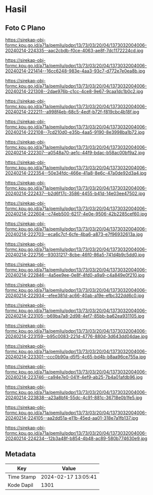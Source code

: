 # Hasil

## Foto C Plano

https://sirekap-obj-formc.kpu.go.id/a71a/pemilu/pdpr/13/73/03/20/04/1373032004006-20240214-224335--aac2cbdb-f0ce-4063-ae8f-7dc1172224cd.jpg

https://sirekap-obj-formc.kpu.go.id/a71a/pemilu/pdpr/13/73/03/20/04/1373032004006-20240214-221414--16cc6248-983e-4aa3-93c7-d772e7e0ea8b.jpg

https://sirekap-obj-formc.kpu.go.id/a71a/pemilu/pdpr/13/73/03/20/04/1373032004006-20240214-221308--2dae976b-c1cc-4ce8-9e67-9caa1dc1b0c2.jpg

https://sirekap-obj-formc.kpu.go.id/a71a/pemilu/pdpr/13/73/03/20/04/1373032004006-20240214-222211--a998f4eb-68c5-4edf-b72f-f819cbc4b18f.jpg

https://sirekap-obj-formc.kpu.go.id/a71a/pemilu/pdpr/13/73/03/20/04/1373032004006-20240214-222108--7cd210d0-e35b-4aa5-9190-8e3998ba1b72.jpg

https://sirekap-obj-formc.kpu.go.id/a71a/pemilu/pdpr/13/73/03/20/04/1373032004006-20240214-222307--a0548a70-ae1c-44f9-bdac-b58ac00bf9a2.jpg

https://sirekap-obj-formc.kpu.go.id/a71a/pemilu/pdpr/13/73/03/20/04/1373032004006-20240214-222354--50e34fdc-466e-41a8-8e6c-47a0de92d3a4.jpg

https://sirekap-obj-formc.kpu.go.id/a71a/pemilu/pdpr/13/73/03/20/04/1373032004006-20240214-222437--b2d6f17c-3586-4455-b41d-14e03ee47502.jpg

https://sirekap-obj-formc.kpu.go.id/a71a/pemilu/pdpr/13/73/03/20/04/1373032004006-20240214-222604--c74eb500-6217-4e0e-9506-42b2285cef60.jpg

https://sirekap-obj-formc.kpu.go.id/a71a/pemilu/pdpr/13/73/03/20/04/1373032004006-20240214-222703--eca6c7cf-6cfe-4ba6-a873-e7f96932613a.jpg

https://sirekap-obj-formc.kpu.go.id/a71a/pemilu/pdpr/13/73/03/20/04/1373032004006-20240214-222756--93031217-8cbe-46f0-86a5-741d4b9c5dd0.jpg

https://sirekap-obj-formc.kpu.go.id/a71a/pemilu/pdpr/13/73/03/20/04/1373032004006-20240214-222846--4a5ee9ee-0e8f-4fd0-a9a9-c4a849e0f210.jpg

https://sirekap-obj-formc.kpu.go.id/a71a/pemilu/pdpr/13/73/03/20/04/1373032004006-20240214-222934--efee381d-ac66-40ab-a19e-efbc322dd6c0.jpg

https://sirekap-obj-formc.kpu.go.id/a71a/pemilu/pdpr/13/73/03/20/04/1373032004006-20240214-223105--b69ba7a8-2d98-4ef7-85bb-ba62ea931105.jpg

https://sirekap-obj-formc.kpu.go.id/a71a/pemilu/pdpr/13/73/03/20/04/1373032004006-20240214-223159--b95c0083-221d-4776-880d-3d643dd04dae.jpg

https://sirekap-obj-formc.kpu.go.id/a71a/pemilu/pdpr/13/73/03/20/04/1373032004006-20240214-223301--ccc0b90a-d5f5-4c65-bd4b-b8aa96ce755a.jpg

https://sirekap-obj-formc.kpu.go.id/a71a/pemilu/pdpr/13/73/03/20/04/1373032004006-20240214-223746--ca94e7e0-041f-4ef9-ab25-7b4a01afdb96.jpg

https://sirekap-obj-formc.kpu.go.id/a71a/pemilu/pdpr/13/73/03/20/04/1373032004006-20240214-223838--a23a8bf4-55dc-4c91-881c-36718e0b1fe5.jpg

https://sirekap-obj-formc.kpu.go.id/a71a/pemilu/pdpr/13/73/03/20/04/1373032004006-20240214-224105--aa2dd51a-e11b-45ed-aa01-318e7a1fb137.jpg

https://sirekap-obj-formc.kpu.go.id/a71a/pemilu/pdpr/13/73/03/20/04/1373032004006-20240214-224234--12b3a48f-b854-4b48-ac89-580b774630e9.jpg


## Metadata

| Key        | Value               |
| ---------- | ------------------- |
| Time Stamp | 2024-02-17 13:05:41 |
| Kode Dapil | 1301                |



